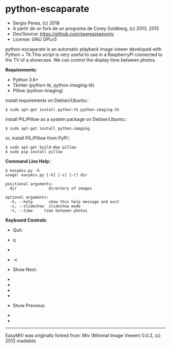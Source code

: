 
# python-escaparate


* Sergio Perea, (c) 2018
* A partir de un fork de un programa de Corey Goldberg, (c) 2013, 2015
* Dev/Source: https://github.com/sperea/easymiv
* License: GNU GPLv3


python-escaparate  is an automatic playback image viewer developed with Python + Tk
This script is very useful to use in a RaspberryPi connected to the TV of a showcase.
We can control the display time between photos.


**Requirements**:

* Python 3.6+
* Tkinter (python-tk, python-imaging-tk)
* Pillow (python-imaging)

install requirements on Debian/Ubuntu::

    $ sudo apt-get install python-tk python-imaging-tk

install PIL/Pillow as a system package on Debian/Ubuntu::

    $ sudo apt-get install python-imaging

or, install PIL/Pillow from PyPI::

    $ sudo apt-get build-dep pillow
    $ sudo pip install pillow

**Command Line Help**::

    $ easymiv.py -h
    usage: easymiv.py [-h] [-s] [-r] dir

    positional arguments:
      dir              directory of images

    optional arguments:
      -h, --help       show this help message and exit
      -s, --slideshow  slideshow mode
      -t, --time     time between photos
      

**Keyboard Controls**:

* Quit:
 * q
 * <escape>
 * <control>-c

* Show Next:
 * <space>
 * <right>
 * <down>
 * <return>

* Show Previous:
 * <left>
 * <up>

----

EasyMIV was originally forked from: Miv (Minimal Image Viewer) 0.0.2, (c) 2012 madebits


